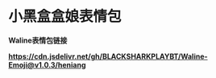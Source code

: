 # 小黑盒盒娘表情包

**Waline表情包链接**

**https://cdn.jsdelivr.net/gh/BLACKSHARKPLAYBT/Waline-Emoji@v1.0.3/heniang**

